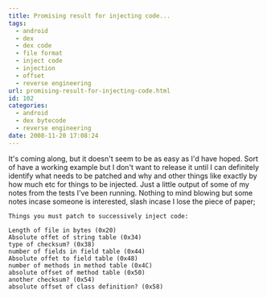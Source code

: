 ```yaml
---
title: Promising result for injecting code...
tags:
  - android
  - dex
  - dex code
  - file format
  - inject code
  - injection
  - offset
  - reverse engineering
url: promising-result-for-injecting-code.html
id: 102
categories:
  - android
  - dex bytecode
  - reverse engineering
date: 2008-11-20 17:08:24
---
```


It's coming along, but it doesn't seem to be as easy as I'd have hoped. Sort of have a working example but I don't want to release it until I can definitely identify what needs to be patched and why and other things like exactly by how much etc for things to be injected. Just a little output of some of my notes from the tests I've been running. Nothing to mind blowing but some notes incase someone is interested, slash incase I lose the piece of paper;

```
Things you must patch to successively inject code:

Length of file in bytes (0x20)
Absolute offet of string table (0x34)
type of checksum? (0x38)
number of fields in field table (0x44)
Absolute offet to field table (0x48)
number of methods in method table (0x4C)
absolute offset of method table (0x50)
another checksum? (0x54)
absolute offset of class definition? (0x58)
```